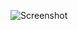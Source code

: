 ![Screenshot](https://raw.githubusercontent.com/Cryakl/Ultimate-RAT-Collection/refs/heads/main/AbsoluteEye/Screenshot.png)
